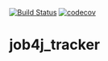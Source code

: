 [![Build Status](https://travis-ci.com/nataliya-nataliya/job4j_tracker.svg?branch=master)](https://travis-ci.com/nataliya-nataliya/job4j_tracker)
[![codecov](https://codecov.io/gh/nataliya-nataliya/job4j_tracker/branch/master/graph/badge.svg?token=FWX710JLCY)](https://codecov.io/gh/nataliya-nataliya/job4j_tracker)

# job4j_tracker